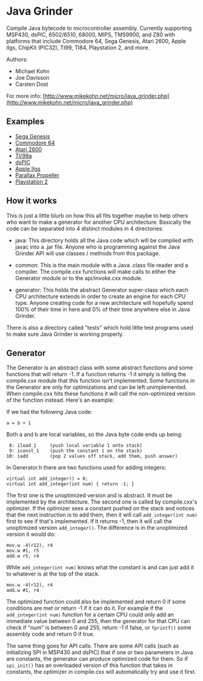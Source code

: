 Java Grinder
============

Compile Java bytecode to microcontroller assembly.  Currently supporting
MSP430, dsPIC, 6502/6510, 68000, MIPS, TMS9900, and Z80 with platforms that
include Commodore 64, Sega Genesis, Atari 2600, Apple IIgs, ChipKit (PIC32),
TI99, TI84, Playstation 2, and more.

Authors:
- Michael Kohn
- Joe Davisson
- Carsten Dost

For more info:
[http://www.mikekohn.net/micro/java_grinder.php](http://www.mikekohn.net/micro/java_grinder.php)

Examples
--------
* [Sega Genesis](http://www.mikekohn.net/micro/sega_genesis_java.php)
* [Commodore 64](http://www.mikekohn.net/micro/c64_java.php)
* [Atari 2600](http://www.mikekohn.net/micro/atari2600_java.php)
* [TI/99a](http://www.mikekohn.net/micro/ti99_java.php)
* [dsPIC](http://www.mikekohn.net/micro/dspic_mandelbrots.php)
* [Apple IIgs](http://www.mikekohn.net/micro/apple_iigs_java.php)
* [Parallax Propeller](http://www.mikekohn.net/micro/propeller_java.php)
* [Playstation 2](http://www.mikekohn.net/micro/playstation2_java.php)

How it works
------------

This is just a little blurb on how this all fits together maybe to
help others who want to make a generator for another CPU architecture.
Basically the code can be separated into 4 distinct modules in 4
directories:

* java: This directory holds all the Java code which will be compiled
with javac into a .jar file.  Anyone who is programming against the
Java Grinder API will use classes / methods from this package.

* common: This is the main module with a Java .class file reader and
a compiler.  The compile.cxx functions will make calls to either the
Generator module or to the api/invoke.cxx module.

* generator: This holds the abstract Generator super-class which each
CPU architecture extends in order to create an engine for each CPU type.
Anyone creating code for a new architecture will hopefully spend 100%
of their time in here and 0% of their time anywhere else in Java Grinder.


There is also a directory called "tests" which hold little test programs
used to make sure Java Grinder is working properly.

Generator
---------

The Generator is an abstract class with some abstract functions and
some functions that will return -1.  If a function returns -1 it simply
is telling the compile.cxx module that this function isn't implemented.
Some functions in the Generator are only for optimizations and can be
left unimplemented.  When compile.cxx hits these functions it will call
the non-optimized version of the function instead.  Here's an example:

If we had the following Java code:

```
a = b + 1
```

Both a and b are local variables, so the Java byte code ends up being:

```
 8: iload_1     (push local variable 1 onto stack)
 9: iconst_1    (push the constant 1 on the stack)
10: iadd        (pop 2 values off stack, add them, push answer)
```

In Generator.h there are two functions used for adding integers:

```
virtual int add_integer() = 0;
virtual int add_integer(int num) { return -1; }
```

The first one is the unoptimized version and is abstract.  It must be
implemented by the architecture.  The second one is called by compile.cxx's
optimizer.  If the optimizer sees a constant pushed on the stack and notices
that the next instruction is to add them, then it will call `add_integer(int num)`
first to see if that's implemented.  If it returns -1, then it will call
the unoptimized version `add_integer()`.  The difference is in the unoptimized
version it would do:
```
mov.w -4(r12), r4
mov.w #1, r5
add.w r5, r4
```
While `add_integer(int num)` knows what the constant is and can just add
it to whatever is at the top of the stack.

    mov.w -4(r12), r4
    add.w #1, r4

The optimized function could also be implemented and return 0 if
some conditions are met or return -1 if it can do it.  For example
if the `add_integer(int num)` function for a certain CPU could only
add an immediate value between 0 and 255, then the generator for that
CPU can check if "num" is between 0 and 255, return -1 if false,
or `fprintf()` some assembly code and return 0 if true.

The same thing goes for API calls.  There are some API calls (such
as initializing SPI in MSP430 and dsPIC) that if one or two parameters
in Java are constants, the generator can produce optimized code for them.
So if `spi_init()` has an overloaded version of this function that takes in
constants, the optimizer in compile.cxx will automatically try and use
it first.
